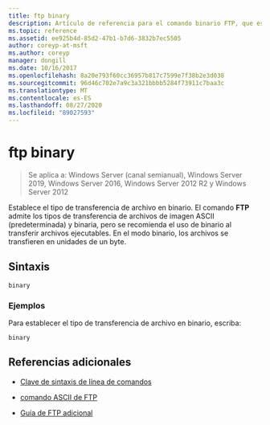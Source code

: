 ```yaml
---
title: ftp binary
description: Artículo de referencia para el comando binario FTP, que establece el tipo de transferencia de archivos en binario.
ms.topic: reference
ms.assetid: ee925b4d-85d2-47b1-b7d6-3832b7ec5505
author: coreyp-at-msft
ms.author: coreyp
manager: dongill
ms.date: 10/16/2017
ms.openlocfilehash: 8a20e793f60cc36957b817c7599e7f38b2e3d038
ms.sourcegitcommit: 96d46c702e7a9c3a321bbbb5284f73911c7baa3c
ms.translationtype: MT
ms.contentlocale: es-ES
ms.lasthandoff: 08/27/2020
ms.locfileid: "89027593"
---
```

# <a name="ftp-binary"></a>ftp binary

> Se aplica a: Windows Server (canal semianual), Windows Server 2019, Windows Server 2016, Windows Server 2012 R2 y Windows Server 2012

Establece el tipo de transferencia de archivo en binario. El comando **FTP** admite los tipos de transferencia de archivos de imagen ASCII (predeterminada) y binaria, pero se recomienda el uso de binario al transferir archivos ejecutables. En el modo binario, los archivos se transfieren en unidades de un byte.

## <a name="syntax"></a>Sintaxis

```
binary
```

### <a name="examples"></a>Ejemplos

Para establecer el tipo de transferencia de archivo en binario, escriba:

```
binary
```

## <a name="additional-references"></a>Referencias adicionales

- [Clave de sintaxis de línea de comandos](command-line-syntax-key.md)

- [comando ASCII de FTP](ftp-ascii.md)

- [Guía de FTP adicional](/previous-versions/orphan-topics/ws.10/cc756013(v=ws.10))
